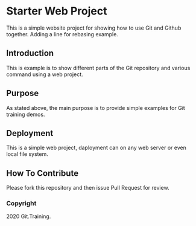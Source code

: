 # Starter Web Project

This is a simple website project for showing how to use Git and Github together.
Adding a line for rebasing example.

## Introduction

This is example is to show different parts of the Git repository and various command using a web project.

## Purpose

As stated above, the main purpose is to provide simple examples for Git training demos.

## Deployment

This is a simple web project, daployment can on any web server or even local file system.

## How To Contribute

Please fork this repository and then issue Pull Request for review.

### Copyright

2020 Git.Training.
